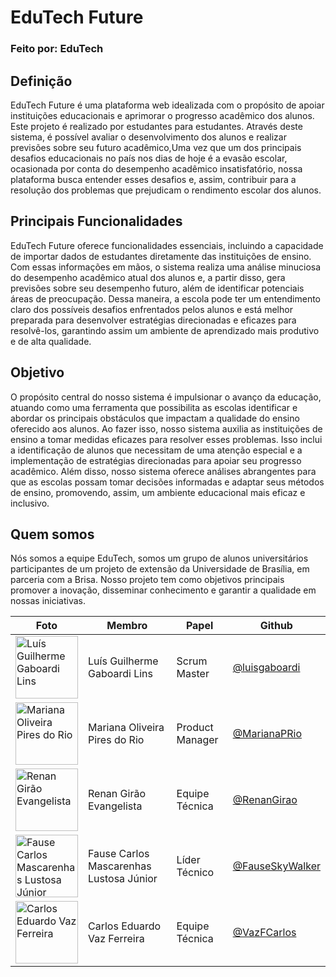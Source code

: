 # EduTech Future

### Feito por: EduTech

## Definição

EduTech Future é uma plataforma web idealizada com o propósito de apoiar instituições educacionais e aprimorar o progresso acadêmico dos alunos. Este projeto é realizado por estudantes para estudantes. Através deste sistema, é possível avaliar o desenvolvimento dos alunos e realizar previsões sobre seu futuro acadêmico,Uma vez que um dos principais desafios educacionais no país nos dias de hoje é a evasão escolar, ocasionada por conta do desempenho acadêmico insatisfatório, nossa plataforma busca entender esses desafios e, assim, contribuir para a resolução dos problemas que prejudicam o rendimento escolar dos alunos.

## Principais Funcionalidades

EduTech Future oferece funcionalidades essenciais, incluindo a capacidade de importar dados de estudantes diretamente das instituições de ensino. Com essas informações em mãos, o sistema realiza uma análise minuciosa do desempenho acadêmico atual dos alunos e, a partir disso, gera previsões sobre seu desempenho futuro, além de identificar potenciais áreas de preocupação. Dessa maneira, a escola pode ter um entendimento claro dos possíveis desafios enfrentados pelos alunos e está melhor preparada para desenvolver estratégias direcionadas e eficazes para resolvê-los, garantindo assim um ambiente de aprendizado mais produtivo e de alta qualidade.

## Objetivo

O propósito central do nosso sistema é impulsionar o avanço da educação, atuando como uma ferramenta que possibilita as escolas identificar e abordar os principais obstáculos que impactam a qualidade do ensino oferecido aos alunos. Ao fazer isso, nosso sistema auxilia as instituições de ensino a tomar medidas eficazes para resolver esses problemas. Isso inclui a identificação de alunos que necessitam de uma atenção especial e a implementação de estratégias direcionadas para apoiar seu progresso acadêmico. Além disso, nosso sistema oferece análises abrangentes para que as escolas possam tomar decisões informadas e adaptar seus métodos de ensino, promovendo, assim, um ambiente educacional mais eficaz e inclusivo.

## Quem somos

Nós somos a equipe EduTech, somos um grupo de alunos universitários participantes de um projeto de extensão da Universidade de Brasília, em parceria com a Brisa. Nosso projeto tem como objetivos principais promover a inovação, disseminar conhecimento e garantir a qualidade em nossas iniciativas.

| Foto                                                                                                                       | Membro                                  | Papel           | Github                                               |
| -------------------------------------------------------------------------------------------------------------------------- | --------------------------------------- | --------------- | ---------------------------------------------------- |
| <img src="https://avatars.githubusercontent.com/u/45673358?v=4" alt="Luís Guilherme Gaboardi Lins" width="100">            | Luís Guilherme Gaboardi Lins            | Scrum Master    | [@luisgaboardi](https://github.com/luisgaboardi)     |
| <img src="https://avatars.githubusercontent.com/u/65375798?v=4" alt="Mariana Oliveira Pires do Rio" width="100">           | Mariana Oliveira Pires do Rio           | Product Manager | [@MarianaPRio](https://github.com/MarianaPRio)       |
| <img src="https://avatars.githubusercontent.com/u/137415620?v=4" alt="Renan Girão Evangelista" width="100">                | Renan Girão Evangelista                 | Equipe Técnica  | [@RenanGirao](https://github.com/RenanGirao)         |
| <img src="https://avatars.githubusercontent.com/u/90693864?v=4" alt="Fause Carlos Mascarenhas Lustosa Júnior" width="100"> | Fause Carlos Mascarenhas Lustosa Júnior | Líder Técnico   | [@FauseSkyWalker](https://github.com/FauseSkyWalker) |
| <img src="https://avatars.githubusercontent.com/u/136510566?v=4" alt="Carlos Eduardo Vaz Ferreira" width="100">            | Carlos Eduardo Vaz Ferreira             | Equipe Técnica  | [@VazFCarlos](https://github.com/VazFCarlos)         |
